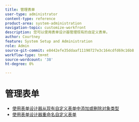 ```yaml
---
title: 管理表单
user-type: administrator
content-type: reference
product-area: system-administration
navigation-topic: customize-workfront
description: 您可以使用表单设计器管理现有的自定义表单。
author: Courtney
feature: System Setup and Administration
role: Admin
source-git-commit: e8442efe35ddaaf11190727e3c164cdfd69c16b8
workflow-type: tm+mt
source-wordcount: '38'
ht-degree: 0%

---
```


# 管理表单

* [使用表单设计器从现有自定义表单中添加或删除对象类型](/help/quicksilver/administration-and-setup/customize-workfront/create-manage-custom-forms/form-designer/manage-a-form/add-or-remove-objects-from-a-form.md)
* [使用表单设计器重命名自定义表单](/help/quicksilver/administration-and-setup/customize-workfront/create-manage-custom-forms/form-designer/manage-a-form/rename-a-custom-form.md)